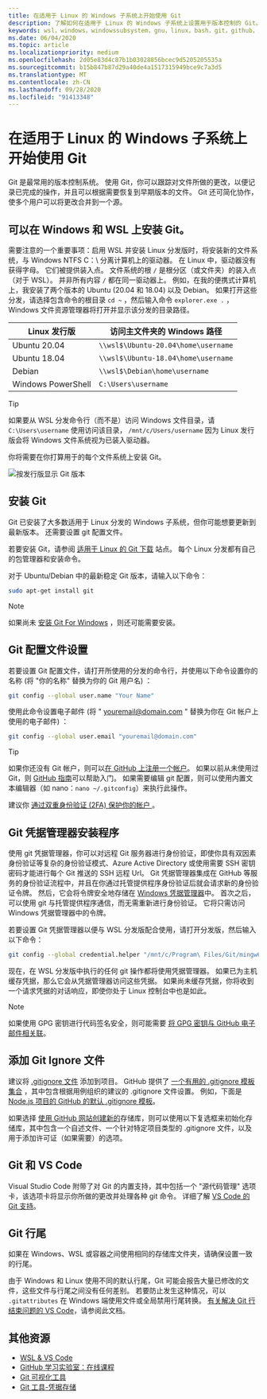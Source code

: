 ```yaml
---
title: 在适用于 Linux 的 Windows 子系统上开始使用 Git
description: 了解如何在适用于 Linux 的 Windows 子系统上设置用于版本控制的 Git。
keywords: wsl，windows，windowssubsystem，gnu，linux，bash，git，github，版本控制
ms.date: 06/04/2020
ms.topic: article
ms.localizationpriority: medium
ms.openlocfilehash: 2d05e83d4c87b1b03028856bcec9d5205205535a
ms.sourcegitcommit: b15b847b87d29a40de4a1517315949bce9c7a3d5
ms.translationtype: MT
ms.contentlocale: zh-CN
ms.lasthandoff: 09/28/2020
ms.locfileid: "91413348"
---
```

# <a name="get-started-using-git-on-windows-subsystem-for-linux"></a>在适用于 Linux 的 Windows 子系统上开始使用 Git

Git 是最常用的版本控制系统。 使用 Git，你可以跟踪对文件所做的更改，以便记录已完成的操作，并且可以根据需要恢复到早期版本的文件。 Git 还可简化协作，使多个用户可以将更改合并到一个源。

## <a name="git-can-be-installed-on-windows-and-on-wsl"></a>可以在 Windows 和 WSL 上安装 Git。

需要注意的一个重要事项：启用 WSL 并安装 Linux 分发版时，将安装新的文件系统，与 Windows NTFS C：\ 分离计算机上的驱动器。 在 Linux 中，驱动器没有获得字母。 它们被提供装入点。 文件系统的根 `/` 是根分区（或文件夹）的装入点（对于 WSL）。 并非所有内容 `/` 都在同一驱动器上。 例如，在我的便携式计算机上，我安装了两个版本的 Ubuntu (20.04 和 18.04) 以及 Debian。 如果打开这些分发，请选择包含命令的根目录 `cd ~` ，然后输入命令 `explorer.exe .` ，Windows 文件资源管理器将打开并显示该分发的目录路径。

| Linux 发行版 | 访问主文件夹的 Windows 路径 |
| ----------- | ----------- |
| Ubuntu 20.04 | `\\wsl$\Ubuntu-20.04\home\username` |
| Ubuntu 18.04 | `\\wsl$\Ubuntu-18.04\home\username` |
| Debian | `\\wsl$\Debian\home\username` |
| Windows PowerShell | `C:\Users\username` |

> [!TIP]
> 如果要从 WSL 分发命令行（而不是）访问 Windows 文件目录，请 `C:\Users\username` 使用访问该目录， `/mnt/c/Users/username` 因为 Linux 发行版会将 Windows 文件系统视为已装入驱动器。

你将需要在你打算用于的每个文件系统上安装 Git。

![按发行版显示 Git 版本](../media/git-versions.gif)

## <a name="installing-git"></a>安装 Git

Git 已安装了大多数适用于 Linux 分发的 Windows 子系统，但你可能想要更新到最新版本。 还需要设置 git 配置文件。

若要安装 Git，请参阅 [适用于 Linux 的 Git 下载](https://git-scm.com/download/linux) 站点。 每个 Linux 分发都有自己的包管理器和安装命令。

对于 Ubuntu/Debian 中的最新稳定 Git 版本，请输入以下命令：

```bash
sudo apt-get install git
```

> [!NOTE]
> 如果尚未 [安装 Git For Windows](https://git-scm.com/download/win) ，则还可能需要安装。

## <a name="git-config-file-setup"></a>Git 配置文件设置

若要设置 Git 配置文件，请打开所使用的分发的命令行，并使用以下命令设置你的名称 (将 "你的名称" 替换为你的 Git 用户名) ：

```bash
git config --global user.name "Your Name"
```

使用此命令设置电子邮件 (将 " youremail@domain.com " 替换为你在 Git 帐户上使用的电子邮件) ：

```bash
git config --global user.email "youremail@domain.com"
```

> [!TIP]
> 如果你还没有 Git 帐户，则可以[在 GitHub 上注册一个帐户](https://github.com/join)。 如果以前从未使用过 Git，则 [GitHub 指南](https://guides.github.com/)可以帮助入门。 如果需要编辑 git 配置，则可以使用内置文本编辑器（如 nano：`nano ~/.gitconfig`）来执行此操作。

建议你 [通过双重身份验证 (2FA) 保护你的帐户 ](https://help.github.com/en/github/authenticating-to-github/securing-your-account-with-two-factor-authentication-2fa)。

## <a name="git-credential-manager-setup"></a>Git 凭据管理器安装程序

使用 git 凭据管理器，你可以对远程 Git 服务器进行身份验证，即使你具有双因素身份验证等复杂的身份验证模式、Azure Active Directory 或使用需要 SSH 密钥密码才能进行每个 Git 推送的 SSH 远程 Url。 Git 凭据管理器集成在 GitHub 等服务的身份验证流程中，并且在你通过托管提供程序身份验证后就会请求新的身份验证令牌。 然后，它会将令牌安全地存储在 [Windows 凭据管理器](https://support.microsoft.com/help/4026814/windows-accessing-credential-manager)中。 首次之后，可以使用 git 与托管提供程序通信，而无需重新进行身份验证。 它将只需访问 Windows 凭据管理器中的令牌。

若要设置 Git 凭据管理器以便与 WSL 分发版配合使用，请打开分发版，然后输入以下命令：

```Bash
git config --global credential.helper "/mnt/c/Program\ Files/Git/mingw64/libexec/git-core/git-credential-manager.exe"
```

现在，在 WSL 分发版中执行的任何 git 操作都将使用凭据管理器。 如果已为主机缓存凭据，那么它会从凭据管理器访问这些凭据。 如果尚未缓存凭据，你将收到一个请求凭据的对话响应，即使你处于 Linux 控制台中也是如此。

> [!NOTE]
> 如果使用 GPG 密钥进行代码签名安全，则可能需要 [将 GPG 密钥与 GitHub 电子邮件相关联](https://help.github.com/en/github/authenticating-to-github/associating-an-email-with-your-gpg-key)。

## <a name="adding-a-git-ignore-file"></a>添加 Git Ignore 文件

建议将 [.gitignore 文件](https://help.github.com/en/articles/ignoring-files) 添加到项目。 GitHub 提供了 [一个有用的 .gitignore 模板集合](https://github.com/github/gitignore) ，其中包含根据用例组织的建议的 .gitignore 文件设置。 例如，下面是 [Node.js 项目的 GitHub 的默认 .gitignore 模板](https://github.com/github/gitignore/blob/master/Node.gitignore)。

如果选择 [使用 GitHub 网站创建新的](https://help.github.com/articles/create-a-repo)存储库，则可以使用以下复选框来初始化存储库，其中包含一个自述文件、一个针对特定项目类型的 .gitignore 文件，以及用于添加许可证（如果需要）的选项。

## <a name="git-and-vs-code"></a>Git 和 VS Code

Visual Studio Code 附带了对 Git 的内置支持，其中包括一个 "源代码管理" 选项卡，该选项卡将显示你所做的更改并处理各种 git 命令。 详细了解 [VS Code 的 Git 支持](https://code.visualstudio.com/docs/editor/versioncontrol#_git-support)。

## <a name="git-line-endings"></a>Git 行尾

如果在 Windows、WSL 或容器之间使用相同的存储库文件夹，请确保设置一致的行尾。

由于 Windows 和 Linux 使用不同的默认行尾，Git 可能会报告大量已修改的文件，这些文件与行尾之间没有任何差别。 若要防止发生这种情况，可以 `.gitattributes` 在 Windows 端使用文件或全局禁用行尾转换。 [有关解决 Git 行结束问题的 VS Code](https://code.visualstudio.com/docs/remote/troubleshooting#_resolving-git-line-ending-issues-in-containers-resulting-in-many-modified-files)，请参阅此文档。

## <a name="additional-resources"></a>其他资源

* [WSL & VS Code](./wsl-vscode.md)
* [GitHub 学习实验室：在线课程](https://lab.github.com/)
* [Git 可视化工具](http://git-school.github.io/visualizing-git/)
* [Git 工具-凭据存储](https://git-scm.com/book/it/v2/Git-Tools-Credential-Storage)
